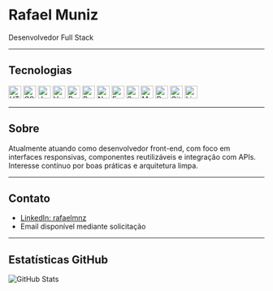 # Rafael Muniz

Desenvolvedor Full Stack

---

## Tecnologias

<p align="left">
  <img src="https://cdn.jsdelivr.net/gh/devicons/devicon/icons/html5/html5-original.svg" height="25" alt="HTML" />
  <img src="https://cdn.jsdelivr.net/gh/devicons/devicon/icons/css3/css3-original.svg" height="25" alt="CSS" />
  <img src="https://cdn.jsdelivr.net/gh/devicons/devicon/icons/javascript/javascript-original.svg" height="25" alt="JavaScript" />
  <img src="https://cdn.jsdelivr.net/gh/devicons/devicon/icons/vuejs/vuejs-original.svg" height="25" alt="Vue.js" />
  <img src="https://cdn.jsdelivr.net/gh/devicons/devicon/icons/react/react-original.svg" height="25" alt="React" />
  <img src="https://cdn.jsdelivr.net/gh/devicons/devicon/icons/bootstrap/bootstrap-original.svg" height="25" alt="Bootstrap" />
  <img src="https://cdn.jsdelivr.net/gh/devicons/devicon/icons/nodejs/nodejs-original.svg" height="25" alt="Node.js" />
  <img src="https://cdn.jsdelivr.net/gh/devicons/devicon/icons/express/express-original.svg" height="25" alt="Express" />
  <img src="https://cdn.jsdelivr.net/gh/devicons/devicon/icons/sequelize/sequelize-original.svg" height="25" alt="Sequelize" />
  <img src="https://cdn.jsdelivr.net/gh/devicons/devicon/icons/mysql/mysql-original.svg" height="25" alt="MySQL" />
  <img src="https://cdn.jsdelivr.net/gh/devicons/devicon/icons/docker/docker-original.svg" height="25" alt="Docker" />
  <img src="https://cdn.jsdelivr.net/gh/devicons/devicon/icons/git/git-original.svg" height="25" alt="Git" />
  <img src="https://cdn.jsdelivr.net/gh/devicons/devicon/icons/linux/linux-original.svg" height="25" alt="Linux" />
</p>

---

## Sobre

Atualmente atuando como desenvolvedor front-end, com foco em interfaces responsivas, componentes reutilizáveis e integração com APIs. Interesse contínuo por boas práticas e arquitetura limpa.

---

## Contato

- [LinkedIn: rafaelmnz](https://www.linkedin.com/in/rafaelmnz/)
- Email disponível mediante solicitação

---

## Estatísticas GitHub

![GitHub Stats](https://github-readme-stats.vercel.app/api?username=rafamnz&count_private=true&show_icons=true&hide=issues&theme=default)
